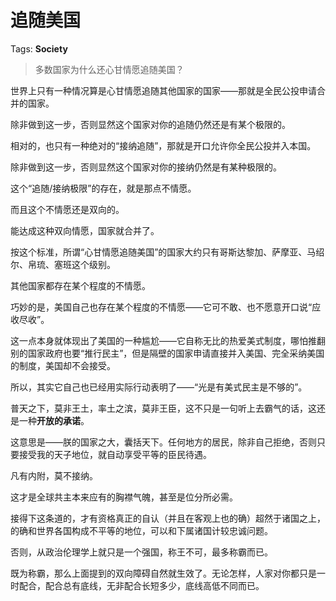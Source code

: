 # 追随美国

Tags: **Society**

> 多数国家为什么还心甘情愿追随美国？



世界上只有一种情况算是心甘情愿追随其他国家的国家——那就是全民公投申请合并的国家。

除非做到这一步，否则显然这个国家对你的追随仍然还是有某个极限的。

相对的，也只有一种绝对的“接纳追随”，那就是开口允许你全民公投并入本国。

除非做到这一步，否则显然这个国家对你的接纳仍然是有某种极限的。

这个“追随/接纳极限”的存在，就是那点不情愿。

而且这个不情愿还是双向的。

能达成这种双向情愿，国家就合并了。

按这个标准，所谓“心甘情愿追随美国”的国家大约只有哥斯达黎加、萨摩亚、马绍尔、帛琉、塞班这个级别。

其他国家都存在某个程度的不情愿。

巧妙的是，美国自己也存在某个程度的不情愿——它可不敢、也不愿意开口说“应收尽收”。

这一点本身就体现出了美国的一种尴尬——它自称无比的热爱美式制度，哪怕推翻别的国家政府也要“推行民主”，但是隔壁的国家申请直接并入美国、完全采纳美国的制度，美国却不会接受。

所以，其实它自己也已经用实际行动表明了——“光是有美式民主是不够的”。

普天之下，莫非王土，率土之滨，莫非王臣，这不只是一句听上去霸气的话，这还是一种**开放的承诺**。

这意思是——朕的国家之大，囊括天下。任何地方的居民，除非自己拒绝，否则只要接受我的天子地位，就自动享受平等的臣民待遇。

凡有内附，莫不接纳。

这才是全球共主本来应有的胸襟气魄，甚至是位分所必需。

接得下这条道的，才有资格真正的自认（并且在客观上也的确）超然于诸国之上，的确和世界各国构成不平等的地位，可以和下属诸国计较忠诚问题。

否则，从政治伦理学上就只是一个强国，称王不可，最多称霸而已。

既为称霸，那么上面提到的双向障碍自然就生效了。无论怎样，人家对你都只是一时配合，配合总有底线，无非配合长短多少，底线高低不同而已。



